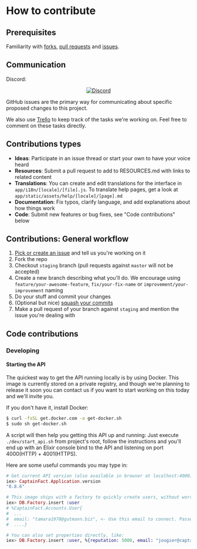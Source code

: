 # How to contribute

## Prerequisites

Familiarity with [forks](https://help.github.com/articles/fork-a-repo/),
[pull requests](https://help.github.com/articles/using-pull-requests) and
[issues](https://guides.github.com/features/issues/).

## Communication

Discord: <p align="center"><a href="https://discord.gg/2Qd7hMz" title="Discord"><img src="https://discordapp.com/api/guilds/416782744748687361/widget.png" alt="Discord"></a>

GitHub issues are the primary way for communicating about specific proposed changes to this project.

We also use [Trello](https://trello.com/b/5s6F5iTv/captainfact) to keep track of the tasks we're working on. Feel free to
comment on these tasks directly.

## Contributions types

- **Ideas**: Participate in an issue thread or start your own to have your voice heard
- **Resources**: Submit a pull request to add to RESOURCES.md with links to related content
- **Translations**: You can create and edit translations for the interface in `app/i18n/[locale]/[file].js`.
                    To translate help pages, get a look at `app/static/assets/help/[locale]/[page].md`
- **Documentation**: Fix typos, clarify language, and add explanations about how things work
- **Code**: Submit new features or bug fixes, see "Code contributions" below

## Contributions: General workflow

1. [Pick or create an issue](https://github.com/CaptainFact/captain-fact-frontend/issues) and tell us you're working on it
2. Fork the repo
3. Checkout `staging` branch (pull requests against `master` will not be accepted)
4. Create a new branch describing what you'll do. We encourage using `feature/your-awesome-feature`, `fix/your-fix-name`
   or `improvement/your-improvement` naming
5. Do your stuff and commit your changes
6. (Optional but nice) [squash your commits](https://forum.freecodecamp.org/t/how-to-squash-multiple-commits-into-one-with-git/13231)
7. Make a pull request of your branch against `staging` and mention the issue you're dealing with

## Code contributions

### Developing

#### Starting the API

The quickest way to get the API running locally is by using Docker. This image
is currently stored on a private registry, and though we're planning to release it soon you can
contact us if you want to start working on this today and we'll invite you. 

If you don't have it, install Docker:

```bash
$ curl -fsSL get.docker.com -o get-docker.sh
$ sudo sh get-docker.sh
```

A script will then help you getting this API up and running:
Just execute `./dev/start_api.sh` from project's root, follow the instructions 
and you'll end up with an Elixir console bind to the API and listening on 
port 4000(HTTP) + 4001(HTTPS).

Here are some useful commands you may type in:
```elixir
# Get current API version (also available in browser at localhost:4000)
iex> CaptainFact.Application.version
"0.8.6"

# This image ships with a factory to quickly create users, without worriying about invitations and emails
iex> DB.Factory.insert :user
# %CaptainFact.Accounts.User{
#  ...
#  email: "tamara1970@gutmann.biz", <- Use this email to connect. Password is "password"
#  ....}

# You can also set properties directly, like:
iex> DB.Factory.insert :user, %{reputation: 5000, email: "jougier@captainfact.io"}
```
